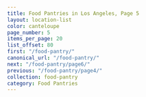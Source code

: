 ```yaml
---
title: Food Pantries in Los Angeles, Page 5
layout: location-list
color: canteloupe
page_number: 5
items_per_page: 20
list_offset: 80
first: "/food-pantry/"
canonical_url: "/food-pantry/"
next: "/food-pantry/page6/"
previous: "/food-pantry/page4/"
collection: food-pantry
category: Food Pantries
---
```



